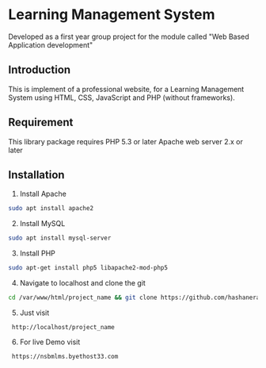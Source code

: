 # Learning Management System
  Developed as a first year group project for the module called "Web Based Application development"

## Introduction
  This is implement of a professional website, for a Learning Management System using HTML, CSS, JavaScript and PHP (without frameworks). 
  
## Requirement
  This library package requires PHP 5.3 or later
  Apache web server 2.x or later

## Installation
  1. Install Apache
  
  ```bash
  sudo apt install apache2
  ```
  
  2. Install MySQL
  
  ```bash
  sudo apt install mysql-server
  ```
  
  3. Install PHP
  
  ```bash
  sudo apt-get install php5 libapache2-mod-php5
```
  4. Navigate to localhost and clone the git
  
  ```bash
  cd /var/www/html/project_name && git clone https://github.com/hashaneranda/LMS.git
```
  5. Just visit 
 ```
  http://localhost/project_name
```
  6. For live Demo visit 
 ```
  https://nsbmlms.byethost33.com
```

